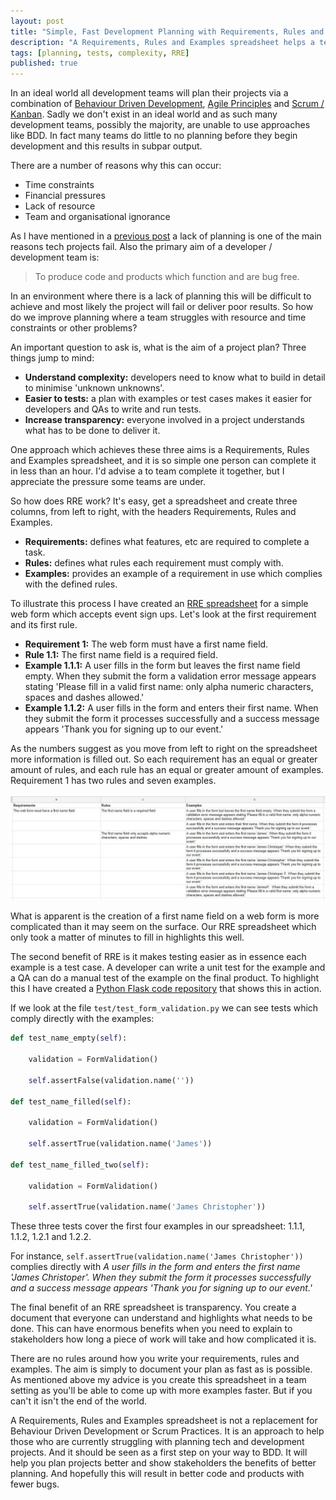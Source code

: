 ```yaml
---
layout: post
title: "Simple, Fast Development Planning with Requirements, Rules and Examples Spreadsheets"
description: "A Requirements, Rules and Examples spreadsheet helps a team understand complexity, write better tests and improves transparency."
tags: [planning, tests, complexity, RRE]
published: true
---
```

In an ideal world all development teams will plan their projects via a combination of [Behaviour Driven Development](https://www.youtube.com/watch?v=pGtyaBm-Xbk), [Agile Principles](https://www.youtube.com/watch?v=Z9QbYZh1YXY) and [Scrum / Kanban](https://www.youtube.com/watch?v=rIaz-l1Kf8w). Sadly we don't exist in an ideal world and as such many development teams, possibly the majority, are unable to use approaches like BDD. In fact many teams do little to no planning before they begin development and this results in subpar output.

There are a number of reasons why this can occur:

- Time constraints
- Financial pressures
- Lack of resource
- Team and organisational ignorance

As I have mentioned in a [previous post](https://rbrt.wllr.info/2018/08/01/why-tech-projects-fail.html) a lack of planning is one of the main reasons tech projects fail. Also the primary aim of a developer / development team is:

> To produce code and products which function and are bug free.

In an environment where there is a lack of planning this will be difficult to achieve and most likely the project will fail or deliver poor results. So how do we improve planning where a team struggles with resource and time constraints or other problems?

An important question to ask is, what is the aim of a project plan? Three things jump to mind:

- **Understand complexity:** developers need to know what to build in detail to minimise 'unknown unknowns'.
- **Easier to tests:** a plan with examples or test cases makes it easier for developers and QAs to write and run tests.
- **Increase transparency:** everyone involved in a project understands what has to be done to deliver it.

One approach which achieves these three aims is a Requirements, Rules and Examples spreadsheet, and it is so simple one person can complete it in less than an hour. I'd advise a to team complete it together, but I appreciate the pressure some teams are under.

So how does RRE work? It's easy, get a spreadsheet and create three columns, from left to right, with the headers Requirements, Rules and Examples.

- **Requirements:** defines what features, etc are required to complete a task.
- **Rules:** defines what rules each requirement must comply with.
- **Examples:** provides an example of a requirement in use which complies with the defined rules.

To illustrate this process I have created an [RRE spreadsheet](https://docs.google.com/spreadsheets/d/1g75Ts7-_tXYqqoRgZfM1tkw2Fm5muwHMe5viX0HFzSU/edit?usp=sharing) for a simple web form which accepts event sign ups. Let's look at the first requirement and its first rule.

- **Requirement 1:** The web form must have a first name field.
- **Rule 1.1:** The first name field is a required field.
- **Example 1.1.1:** A user fills in the form but leaves the first name field empty. When they submit the form a validation error message appears stating 'Please fill in a valid first name: only alpha numeric characters, spaces and dashes allowed.'
- **Example 1.1.2:** A user fills in the form and enters their first name. When they submit the form it processes successfully and a success message appears 'Thank you for signing up to our event.'

As the numbers suggest as you move from left to right on the spreadsheet more information is filled out. So each requirement has an equal or greater amount of rules, and each rule has an equal or greater amount of examples. Requirement 1 has two rules and seven examples.

<img src="/assets/img/rre.JPG" />

What is apparent is the creation of a first name field on a web form is more complicated than it may seem on the surface. Our RRE spreadsheet which only took a matter of minutes to fill in highlights this well.   

The second benefit of RRE is it makes testing easier as in essence each example is a test case. A developer can write a unit test for the example and a QA can do a manual test of the example on the final product. To highlight this I have created a [Python Flask code repository](https://github.com/RobDWaller/requirements-rules-examples) that shows this in action.

If we look at the file `test/test_form_validation.py` we can see tests which comply directly with the examples:

```python
def test_name_empty(self):

    validation = FormValidation()

    self.assertFalse(validation.name(''))

def test_name_filled(self):

    validation = FormValidation()

    self.assertTrue(validation.name('James'))

def test_name_filled_two(self):

    validation = FormValidation()

    self.assertTrue(validation.name('James Christopher'))
```

These three tests cover the first four examples in our spreadsheet: 1.1.1, 1.1.2, 1.2.1 and 1.2.2.

For instance, `self.assertTrue(validation.name('James Christopher'))` complies directly with *A user fills in the form and enters the first name 'James Christoper'. When they submit the form it processes successfully and a success message appears 'Thank you for signing up to our event.'*

The final benefit of an RRE spreadsheet is transparency. You create a document that everyone can understand and highlights what needs to be done. This can have enormous benefits when you need to explain to stakeholders how long a piece of work will take and how complicated it is.

There are no rules around how you write your requirements, rules and examples. The aim is simply to document your plan as fast as is possible. As mentioned above my advice is you create this spreadsheet in a team setting as you'll be able to come up with more examples faster. But if you can't it isn't the end of the world.

A Requirements, Rules and Examples spreadsheet is not a replacement for Behaviour Driven Development or Scrum Practices. It is an approach to help those who are currently struggling with planning tech and development projects. And it should be seen as a first step on your way to BDD. It will help you plan projects better and show stakeholders the benefits of better planning. And hopefully this will result in better code and products with fewer bugs.

